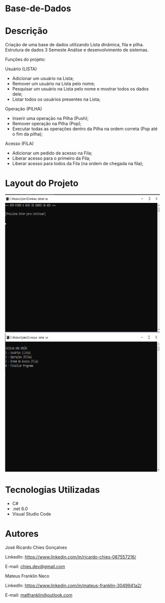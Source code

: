 # Base-de-Dados

# Descrição
Criação de uma base de dados utilizando Lista dinâmica, fila e pilha. <br>
Estrutura de dados 3 Semeste Análise e desenvolvimento de sistemas. <br>

Funções do projeto:

Usuário (LISTA)
<ul>
  <li>Adicionar um usuário na Lista;</li>
<li>Remover um usuário na Lista pelo nome;</li>
<li>Pesquisar um usuário na Lista pelo nome e mostrar todos os dados dele;</li>
<li>Listar todos os usuários presentes na Lista;</li>
</ul>

Operação (PILHA)
<ul>
<li>Inserir uma operação na Pilha (Push);</li>
<li>Remover operação na Pilha (Pop);</li>
<li>Executar todas as operações dentro da Pilha na ordem correta (Pop até o fim da pilha);</li>
</ul>

Acesso (FILA)
<ul>
<li>Adicionar um pedido de acesso na Fila;</li>
<li>Liberar acesso para o primeiro da Fila;</li>
<li>Liberar acesso para todos da Fila (na ordem de chegada na fila);</li>
</ul>

# Layout do Projeto

<p align="center">
  <img width="900" height="450" src="BaseDeDadosRM/src/assets/hello.png">
    <img width="900" height="450" src="BaseDeDadosRM/src/assets/escolha.png">
</p>

# Tecnologias Utilizadas
<ul>
<li>C#</li>
<li>.net 6.0</li>
<li>Visual Studio Code</li>
</ul>

# Autores
José Ricardo Chies Gonçalves

LinkedIn: https://www.linkedin.com/in/ricardo-chies-087557216/

E-mail: chies.dev@gmail.com

Mateus Franklin Neco

LinkedIn: https://www.linkedin.com/in/mateus-franklin-3049941a2/

E-mail: matfranklin@outlook.com
